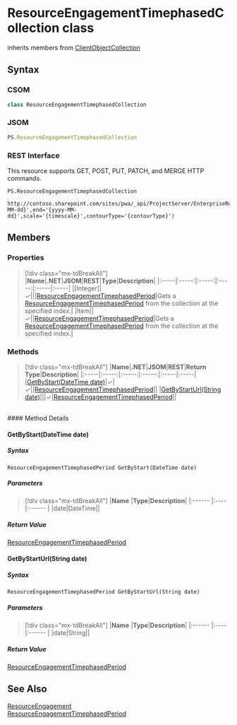 [comment]: # (Name:ResourceEngagementTimephasedCollection)
[comment]: # (Name:Microsoft.ProjectServer.ResourceEngagementTimephasedCollection)
[comment]: # (Type:class)
[comment]: # (Status:Verified)

# <a name="name"></a>ResourceEngagementTimephasedCollection class

inherits members from [ClientObjectCollection<ResourceEngagementTimephasedPeriod>](https://msdn.microsoft.com/EN-US/library/ee539303)<br/>

<a name="description"></a>

## <a name="syntax"></a>Syntax

### CSOM

```cs
class ResourceEngagementTimephasedCollection 
```
### JSOM

```javascript
PS.ResourceEngagementTimephasedCollection
```
### REST Interface

This resource supports GET, POST, PUT, PATCH, and MERGE HTTP commands.

```
PS.ResourceEngagementTimephasedCollection

http://contoso.sharepoint.com/sites/pwa/_api/ProjectServer/EnterpriseResources('{resourceid}')/Engagements('{engagementid}')/GetTimephasedByUrl(start='{yyyy-MM-dd}',end='{yyyy-MM-dd}',scale='{timescale}',contourType='{contourType}')
```

## <a name="members"></a>Members

### <a name="properties"></a>Properties
> [!div class="mx-tdBreakAll"]
|**Name**|**.NET**|**JSOM**|**REST**|**Type**|**Description**|
|:-----|:-----:|:-----:|:-----:|:-----|:-----|
|<a name="[Integer]"></a>[Integer]|&#x2713;|||[ResourceEngagementTimephasedPeriod](ResourceEngagementTimephasedPeriod.md)|Gets a [ResourceEngagementTimephasedPeriod](ResourceEngagementTimephasedPeriod.md) from the collection at the specified index.|
|<a name="Item"></a>Item||&#x2713;||[ResourceEngagementTimephasedPeriod](ResourceEngagementTimephasedPeriod.md)|Gets a [ResourceEngagementTimephasedPeriod](ResourceEngagementTimephasedPeriod.md) from the collection at the specified index.|

### <a name="methods"></a>Methods
> [!div class="mx-tdBreakAll"]
|**Name**|**.NET**|**JSOM**|**REST**|**Return Type**|**Description**|
|:-----|:-----:|:-----:|:-----:|:-----|:-----|
|[GetByStart(DateTime date)](#GetByStart_DateTime_date_)|&#x2713;|&#x2713;||[ResourceEngagementTimephasedPeriod](ResourceEngagementTimephasedPeriod.md)||
|[GetByStartUrl(String date)](#GetByStartUrl_String_date_)|||&#x2713;|[ResourceEngagementTimephasedPeriod](ResourceEngagementTimephasedPeriod.md)||

<br/>
#### Method Details

#### <a name="GetByStart_DateTime_date_"></a>GetByStart(DateTime date)
 

##### Syntax

```
ResourceEngagementTimephasedPeriod GetByStart(DateTime date)
```

##### Parameters
> [!div class="mx-tdBreakAll"]
|**Name** |**Type**|**Description**|
|:------ |:----|:------ |
|date|DateTime||

##### Return Value

[ResourceEngagementTimephasedPeriod](ResourceEngagementTimephasedPeriod.md)

#### <a name="GetByStartUrl_String_date_"></a>GetByStartUrl(String date)
 

##### Syntax

```
ResourceEngagementTimephasedPeriod GetByStartUrl(String date)
```

##### Parameters
> [!div class="mx-tdBreakAll"]
|**Name** |**Type**|**Description**|
|:------ |:----|:------ |
|date|String||

##### Return Value

[ResourceEngagementTimephasedPeriod](ResourceEngagementTimephasedPeriod.md)

## <a name="seeAlso"></a>See Also

[ResourceEngagement](ResourceEngagement.md)<br/>
[ResourceEngagementTimephasedPeriod](ResourceEngagementTimephasedPeriod.md)<br/>
